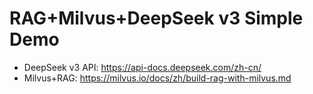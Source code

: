 # RAG+Milvus+DeepSeek v3 Simple Demo
- DeepSeek v3 API: https://api-docs.deepseek.com/zh-cn/
- Milvus+RAG: https://milvus.io/docs/zh/build-rag-with-milvus.md
